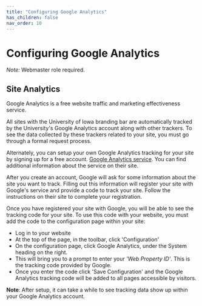 ```yaml
---
title: "Configuring Google Analytics"
has_children: false
nav_order: 10
---
```


# Configuring Google Analytics

*Note:* Webmaster role required.

## Site Analytics

Google Analytics is a free website traffic and marketing effectiveness service.

All sites with the University of Iowa branding bar are automatically tracked by the University's Google Analytics account along with other trackers. To see the data collected by these trackers related to your site, you must go through a formal request process.

Alternately, you can setup your own Google Analytics tracking for your site by signing up for a free account. [Google Analytics service](https://analytics.google.com/analytics/web/). You can find additional information about the service on their site.

After you create an account, Google will ask for some information about the site you want to track. Filling out this information will register your site with Google's service and provide a code to track your site. Follow the instructions on their site to complete your registration.

Once you have registered your site with Google, you will be able to see the tracking code for your site. To use this code with your website, you must add the code to the configuration page within your site:

- Log in to your website
- At the top of the page, in the toolbar, click 'Configuration'
- On the configuration page, click Google Analytics, under the System heading on the right.
- This will bring you to a prompt to enter your _'Web Property ID'_. This is the tracking code provided by Google.
- Once you enter the code click 'Save Configuration' and the Google Analytics tracking code will be added to all pages accessible by visitors.

**Note**: After setup, it can take a while to see tracking data show up within your Google Analytics account.
